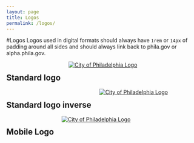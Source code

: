 ```yaml
---
layout: page
title: Logos
permalink: /logos/
---
```

#Logos
Logos used in digital formats should always have <code>1rem</code> or <code>14px</code> of padding around all sides and should always link back to phila.gov or alpha.phila.gov.

<div class="row">
  <div class="medium-12 columns">
    <h2>Standard logo</h2>
    <a href="http://alpha.phila.gov" class="logo"><img src="{{ "/images/city-of-philadelphia.png" | prepend: site.baseurl }}" alt="City of Philadelphia Logo"></a>
  </div>
  <div class="medium-12 columns inverse">
    <h2>Standard logo inverse</h2>
    <a href="http://alpha.phila.gov" class="logo"><img src="{{ "/images/city-of-philadelphia-white.png" | prepend: site.baseurl }}" alt="City of Philadelphia Logo"></a>
  </div>
</div>
<div class="row">
  <div class="columns">
    <h2>Mobile Logo</h2>
      <a href="http://alpha.phila.gov" class="logo"><img src="{{ "/images/city-of-philadelphia-mobile.png" | prepend: site.baseurl }}" alt="City of Philadelphia Logo"></a>
  </div>
</div>
